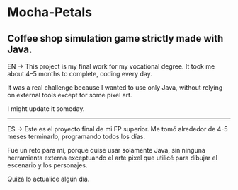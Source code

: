 # Mocha-Petals
Coffee shop simulation game strictly made with Java.
----

EN ->
This project is my final work for my vocational degree. It took me about 4–5 months to complete, coding every day.

It was a real challenge because I wanted to use only Java, without relying on external tools except for some pixel art.

I might update it someday.

----

ES ->
Este es el proyecto final de mi FP superior. Me tomó alrededor de 4-5 meses terminarlo, programando todos los días.

Fue un reto para mí, porque quise usar solamente Java, sin ninguna herramienta externa exceptuando el arte pixel que utilicé para dibujar el escenario y los personajes.

Quizá lo actualice algún día.



